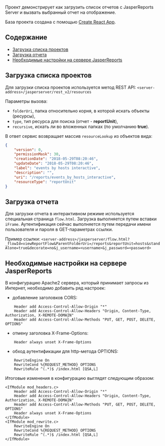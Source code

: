 Проект демонстрирует как загрузить список отчетов с JasperReports Server и вызвать выбранный отчет на отображение.

База проекта создана с помощью [Create React App](https://github.com/facebookincubator/create-react-app).

## Содержание

- [Загрузка списка проектов](#загрузка-списка-проектов)
- [Загрузка отчета](#загрузка-отчета)
- [Необходимые настройки на сервере JasperReports](#необходимые-настройки-на-сервере-jasperreports)

## Загрузка списка проектов

Для загрузки списка проектов используется метод REST API: `<server-address>/jasperserver/rest_v2/resources`

Параметры вызова:
- `folderUri`, папка относительно корня, в которой искать объекты (ресурсы),
- `type`, тип ресурса для поиска (отчет - **reportUnit**),
- `recursive`, искать ли во вложенных папках (по умолчанию **true**).

В ответ сервис возвращает массив `resourceLookup` из объектов вида:
```json
{
    "version": 0,
    "permissionMask": 30,
    "creationDate": "2018-05-29T08:20:46",
    "updateDate": "2018-05-29T08:20:46",
    "label": "events by hosts interactive",
    "description": "",
    "uri": "/reports/events_by_hosts_interactive",
    "resourceType": "reportUnit"
}
```

## Загрузка отчета

Для загрузки отчета в интерактивном режиме используется специальная страница `flow.html`. 
Загрузка выполняется путем вставки `iFrame`. 
Аутентификация сейчас выполняется путем передачи имени пользователя и пароля в GET-параметрах ссылки.

Пример ссылки: `<server-address>/jasperserver/flow.html?_flowId=viewReportFlow&ParentFolderUri=/reports&reportUnit=hosts&standAlone=true&decorate=no&j_username=<username>&j_password=<password>`

## Необходимые настройки на сервере JasperReports

В конфигурацию Apache2 сервера, который принимает запросы из Интернет, необходимо добавить ряд настроек:
- добавление заголовков CORS:
```
    Header add Access-Control-Allow-Origin "*"
    Header add Access-Control-Allow-Headers "Origin, Content-Type, Authorization, X-REMOTE-DOMAIN"
    Header add Access-Control-Allow-Methods "PUT, GET, POST, DELETE, OPTIONS"
```
- отмену заголовка X-Frame-Options:
```
    Header always unset X-Frame-Options
```
- обход аутентификации для http-метода OPTIONS:
```
    RewriteEngine On
    RewriteCond %{REQUEST_METHOD} OPTIONS
    RewriteRule ^(.*)$ /index.html [QSA,L]
```

Итоговые изменения в конфигурацию выглядят следующим образом:
```
<IfModule mod_headers.c>
    Header add Access-Control-Allow-Origin "*"
    Header add Access-Control-Allow-Headers "Origin, Content-Type, Authorization, X-REMOTE-DOMAIN"
    Header add Access-Control-Allow-Methods "PUT, GET, POST, DELETE, OPTIONS"
    Header always unset X-Frame-Options
</IfModule>
<IfModule mod_rewrite.c>
    RewriteEngine On
    RewriteCond %{REQUEST_METHOD} OPTIONS
    RewriteRule ^(.*)$ /index.html [QSA,L]
</IfModule>
```
